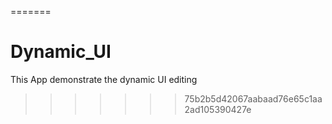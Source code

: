 
=======
# Dynamic_UI
This App demonstrate the dynamic UI editing 
>>>>>>> 75b2b5d42067aabaad76e65c1aa2ad105390427e
